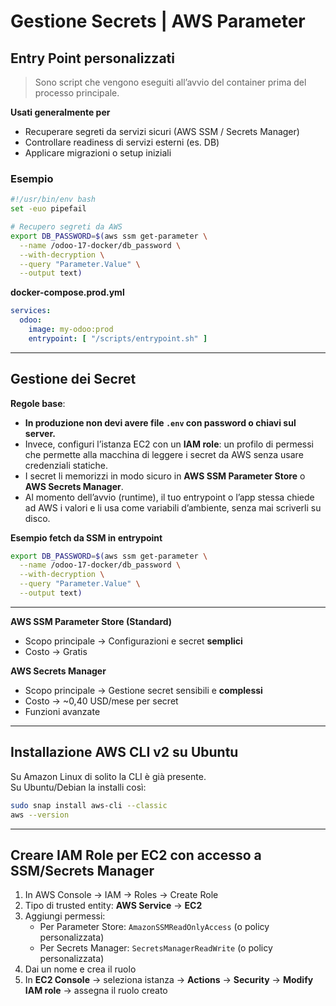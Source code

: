 # Gestione Secrets | AWS Parameter

## Entry Point personalizzati

> Sono script che vengono eseguiti all’avvio del container prima del processo principale.

**Usati generalmente per**

- Recuperare segreti da servizi sicuri (AWS SSM / Secrets Manager)
- Controllare readiness di servizi esterni (es. DB)
- Applicare migrazioni o setup iniziali

### Esempio

```bash
#!/usr/bin/env bash
set -euo pipefail

# Recupero segreti da AWS
export DB_PASSWORD=$(aws ssm get-parameter \
  --name /odoo-17-docker/db_password \
  --with-decryption \
  --query "Parameter.Value" \
  --output text)
```

**docker-compose.prod.yml**

```yaml
services:
  odoo:
    image: my-odoo:prod
    entrypoint: [ "/scripts/entrypoint.sh" ]
```

---

## Gestione dei Secret

**Regole base**:

- **In produzione non devi avere file `.env` con password o chiavi sul server.**
- Invece, configuri l’istanza EC2 con un **IAM role**: un profilo di permessi che permette alla macchina di leggere i secret da AWS senza usare credenziali statiche.
- I secret li memorizzi in modo sicuro in **AWS SSM Parameter Store** o **AWS Secrets Manager**.
- Al momento dell’avvio (runtime), il tuo entrypoint o l’app stessa chiede ad AWS i valori e li usa come variabili d’ambiente, senza mai scriverli su disco.

**Esempio fetch da SSM in entrypoint**

```bash
export DB_PASSWORD=$(aws ssm get-parameter \
  --name /odoo-17-docker/db_password \
  --with-decryption \
  --query "Parameter.Value" \
  --output text)
```

---

**AWS SSM Parameter Store (Standard)**

- Scopo principale → Configurazioni e secret **semplici**
- Costo → Gratis

**AWS Secrets Manager**

- Scopo principale → Gestione secret sensibili e **complessi**
- Costo → ~0,40 USD/mese per secret
- Funzioni avanzate

---

## Installazione AWS CLI v2 su Ubuntu

Su Amazon Linux di solito la CLI è già presente.  
Su Ubuntu/Debian la installi così:

```bash
sudo snap install aws-cli --classic
aws --version
```

---

## Creare IAM Role per EC2 con accesso a SSM/Secrets Manager

1. In AWS Console → IAM → Roles → Create Role
2. Tipo di trusted entity: **AWS Service** → **EC2**
3. Aggiungi permessi:
    - Per Parameter Store: `AmazonSSMReadOnlyAccess` (o policy personalizzata)
    - Per Secrets Manager: `SecretsManagerReadWrite` (o policy personalizzata)
4. Dai un nome e crea il ruolo
5. In **EC2 Console** → seleziona istanza → **Actions** → **Security** → **Modify IAM role** → assegna il ruolo creato
